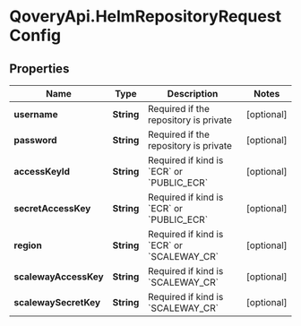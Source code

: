 # QoveryApi.HelmRepositoryRequestConfig

## Properties

Name | Type | Description | Notes
------------ | ------------- | ------------- | -------------
**username** | **String** | Required if the repository is private | [optional] 
**password** | **String** | Required if the repository is private | [optional] 
**accessKeyId** | **String** | Required if kind is &#x60;ECR&#x60; or &#x60;PUBLIC_ECR&#x60; | [optional] 
**secretAccessKey** | **String** | Required if kind is &#x60;ECR&#x60; or &#x60;PUBLIC_ECR&#x60; | [optional] 
**region** | **String** | Required if kind is &#x60;ECR&#x60; or &#x60;SCALEWAY_CR&#x60; | [optional] 
**scalewayAccessKey** | **String** | Required if kind is &#x60;SCALEWAY_CR&#x60; | [optional] 
**scalewaySecretKey** | **String** | Required if kind is &#x60;SCALEWAY_CR&#x60; | [optional] 


